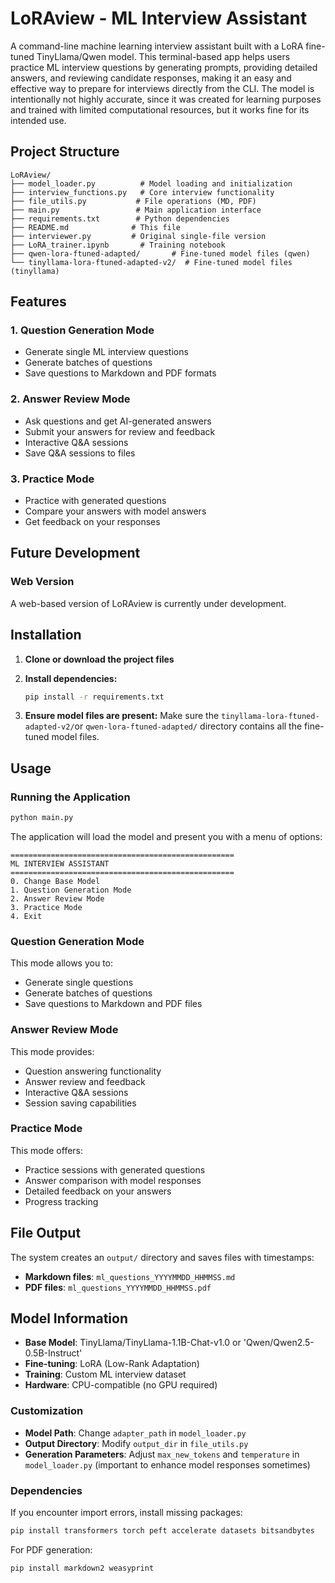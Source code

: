 # LoRAview - ML Interview Assistant

A command-line machine learning interview assistant built with a LoRA fine-tuned TinyLlama/Qwen model. This terminal-based app helps users practice ML interview questions by generating prompts, providing detailed answers, and reviewing candidate responses, making it an easy and effective way to prepare for interviews directly from the CLI. The model is intentionally not highly accurate, since it was created for learning purposes and trained with limited computational resources, but it works fine for its intended use.

## Project Structure

```
LoRAview/
├── model_loader.py          # Model loading and initialization
├── interview_functions.py   # Core interview functionality
├── file_utils.py           # File operations (MD, PDF)
├── main.py                 # Main application interface
├── requirements.txt        # Python dependencies
├── README.md              # This file
├── interviewer.py         # Original single-file version
├── LoRA_trainer.ipynb       # Training notebook
├── qwen-lora-ftuned-adapted/       # Fine-tuned model files (qwen)
└── tinyllama-lora-ftuned-adapted-v2/  # Fine-tuned model files (tinyllama)
```

## Features

### 1. Question Generation Mode
- Generate single ML interview questions
- Generate batches of questions
- Save questions to Markdown and PDF formats

### 2. Answer Review Mode
- Ask questions and get AI-generated answers
- Submit your answers for review and feedback
- Interactive Q&A sessions
- Save Q&A sessions to files

### 3. Practice Mode
- Practice with generated questions
- Compare your answers with model answers
- Get feedback on your responses

## Future Development

### Web Version
A web-based version of LoRAview is currently under development.

## Installation

1. **Clone or download the project files**

2. **Install dependencies:**
   ```bash
   pip install -r requirements.txt
   ```

3. **Ensure model files are present:**
   Make sure the `tinyllama-lora-ftuned-adapted-v2/`or `qwen-lora-ftuned-adapted/` directory contains all the fine-tuned model files.

## Usage

### Running the Application

```bash
python main.py
```

The application will load the model and present you with a menu of options:

```
==================================================
ML INTERVIEW ASSISTANT
==================================================
0. Change Base Model
1. Question Generation Mode
2. Answer Review Mode
3. Practice Mode
4. Exit
```

### Question Generation Mode

This mode allows you to:
- Generate single questions
- Generate batches of questions
- Save questions to Markdown and PDF files

### Answer Review Mode

This mode provides:
- Question answering functionality
- Answer review and feedback
- Interactive Q&A sessions
- Session saving capabilities

### Practice Mode

This mode offers:
- Practice sessions with generated questions
- Answer comparison with model responses
- Detailed feedback on your answers
- Progress tracking

## File Output

The system creates an `output/` directory and saves files with timestamps:

- **Markdown files**: `ml_questions_YYYYMMDD_HHMMSS.md`
- **PDF files**: `ml_questions_YYYYMMDD_HHMMSS.pdf`

## Model Information

- **Base Model**: TinyLlama/TinyLlama-1.1B-Chat-v1.0 or 'Qwen/Qwen2.5-0.5B-Instruct'
- **Fine-tuning**: LoRA (Low-Rank Adaptation)
- **Training**: Custom ML interview dataset
- **Hardware**: CPU-compatible (no GPU required)


### Customization

- **Model Path**: Change `adapter_path` in `model_loader.py`
- **Output Directory**: Modify `output_dir` in `file_utils.py`
- **Generation Parameters**: Adjust `max_new_tokens` and `temperature` in `model_loader.py` (important to enhance model responses sometimes)

### Dependencies

If you encounter import errors, install missing packages:
```bash
pip install transformers torch peft accelerate datasets bitsandbytes
```

For PDF generation:
```bash
pip install markdown2 weasyprint
```